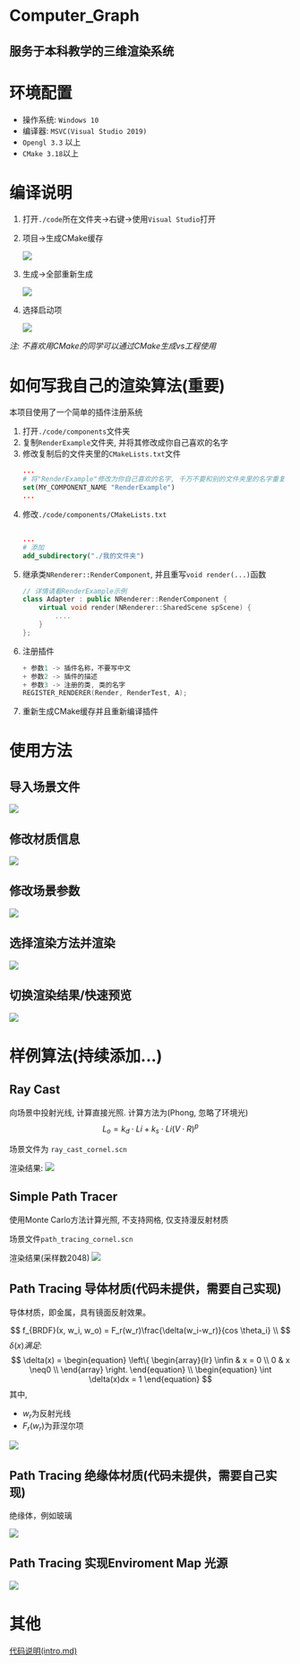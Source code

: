 # Computer_Graph
服务于本科教学的三维渲染系统
---

# 环境配置

+ 操作系统: `Windows 10`
+ 编译器: `MSVC(Visual Studio 2019)`
+ `Opengl 3.3` 以上
+ `CMake 3.18`以上

# 编译说明

1. 打开`./code`所在文件夹->右键->使用`Visual Studio`打开
2. 项目->生成CMake缓存

    ![](./doc/image/rdm_1.png)
3. 生成->全部重新生成

    ![](./doc/image/rdm_2.png)
4. 选择启动项

    ![](./doc/image/rdm_3.png)

*注: 不喜欢用CMake的同学可以通过CMake生成vs工程使用*

# 如何写我自己的渲染算法(重要)
本项目使用了一个简单的插件注册系统
1. 打开`./code/components`文件夹
2. 复制`RenderExample`文件夹, 并将其修改成你自己喜欢的名字
3. 修改复制后的文件夹里的`CMakeLists.txt`文件
    ```CMake
    ...
    # 将"RenderExample"修改为你自己喜欢的名字, 千万不要和别的文件夹里的名字重复
    set(MY_COMPONENT_NAME "RenderExample")
    ...
    ```
4. 修改`./code/components/CMakeLists.txt`
    ```CMake

    ...
    # 添加
    add_subdirectory("./我的文件夹")
    ```
5. 继承类`NRenderer::RenderComponent`, 并且重写`void render(...)`函数
    ```C++
    // 详情请看RenderExample示例
    class Adapter : public NRenderer::RenderComponent {
        virtual void render(NRenderer::SharedScene spScene) {
            ....
        }   
    };
    ```
6. 注册插件
    ```C++
    + 参数1 -> 插件名称，不要写中文
    + 参数2 -> 插件的描述
    + 参数3 -> 注册的类, 类的名字
    REGISTER_RENDERER(Render, RenderTest, A);
    ```
7. 重新生成CMake缓存并且重新编译插件

# 使用方法

##  导入场景文件

![](./doc/image/rdm_4.png)

##  修改材质信息

![](./doc/image/rdm_5.png)

## 修改场景参数

![](doc/image/rdm_6.png)

## 选择渲染方法并渲染

![](./doc/image/rdm_7.png)

## 切换渲染结果/快速预览

![](./doc/image/rdm_8.png)

# 样例算法(持续添加...)

## Ray Cast
向场景中投射光线, 计算直接光照. 计算方法为(Phong, 忽略了环境光)
$$
L_o = k_d\cdot Li + k_s\cdot Li(V \cdot R)^p
$$

场景文件为 `ray_cast_cornel.scn`

渲染结果:
![](doc/image/rdm_9.png)

## Simple Path Tracer
使用Monte Carlo方法计算光照, 不支持网格, 仅支持漫反射材质

场景文件`path_tracing_cornel.scn`

渲染结果(采样数2048)
![](./doc/image/rdm_10.png)

## Path Tracing 导体材质(代码未提供，需要自己实现)
导体材质，即金属，具有镜面反射效果。

$$
    f_{BRDF}(x, w_i, w_o) = F_r(w_r)\frac{\delta(w_i-w_r)}{cos \theta_i} \\
$$
$\delta(x)满足:$
$$
    \delta(x) = 
    \begin{equation}
    \left\{
                \begin{array}{lr}
                \infin & x = 0 \\
                0 & x \neq0 \\
                \end{array}
    \right.
    \end{equation} \\
    \begin{equation}
    \int \delta(x)dx = 1
    \end{equation}
$$
其中,
  - $w_r$为反射光线
  - $F_r(w_r)$为菲涅尔项

![](./doc/image/rdm_11.png)

## Path Tracing 绝缘体材质(代码未提供，需要自己实现)
绝缘体，例如玻璃


![](./doc/image/rdm_12.png)


## Path Tracing 实现Enviroment Map 光源

![](./doc/image/rdm_13.png)

# 其他

[代码说明(intro.md)](./doc/intro.md)